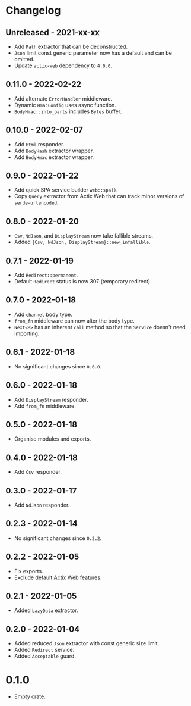 # Changelog

## Unreleased - 2021-xx-xx
- Add `Path` extractor that can be deconstructed.
- `Json` limit const generic parameter now has a default and can be omitted.
- Update `actix-web` dependency to `4.0.0`.


## 0.11.0 - 2022-02-22
- Add alternate `ErrorHandler` middleware.
- Dynamic `HmacConfig` uses async function.
- `BodyHmac::into_parts` includes `Bytes` buffer.


## 0.10.0 - 2022-02-07
- Add `Html` responder.
- Add `BodyHash` extractor wrapper.
- Add `BodyHmac` extractor wrapper.


## 0.9.0 - 2022-01-22
- Add quick SPA service builder `web::spa()`.
- Copy `Query` extractor from Actix Web that can track minor versions of `serde-urlencoded`.


## 0.8.0 - 2022-01-20
- `Csv`, `NdJson`, and `DisplayStream` now take fallible streams.
- Added `{Csv, NdJson, DisplayStream}::new_infallible`.


## 0.7.1 - 2022-01-19
- Add `Redirect::permanent`.
- Default `Redirect` status is now 307 (temporary redirect).


## 0.7.0 - 2022-01-18
- Add `channel` body type.
- `from_fn` middleware can now alter the body type.
- `Next<B>` has an inherent `call` method so that the `Service` doesn't need importing.


## 0.6.1 - 2022-01-18
- No significant changes since `0.6.0`.


## 0.6.0 - 2022-01-18
- Add `DisplayStream` responder.
- Add `from_fn` middleware.


## 0.5.0 - 2022-01-18
- Organise modules and exports.


## 0.4.0 - 2022-01-18
- Add `Csv` responder.


## 0.3.0 - 2022-01-17
- Add `NdJson` responder.


## 0.2.3 - 2022-01-14
- No significant changes since `0.2.2`.


## 0.2.2 - 2022-01-05
- Fix exports.
- Exclude default Actix Web features.


## 0.2.1 - 2022-01-05
- Added `LazyData` extractor.

## 0.2.0 - 2022-01-04
- Added reduced `Json` extractor with const generic size limit.
- Added `Redirect` service.
- Added `Acceptable` guard.

# 0.1.0
- Empty crate.
